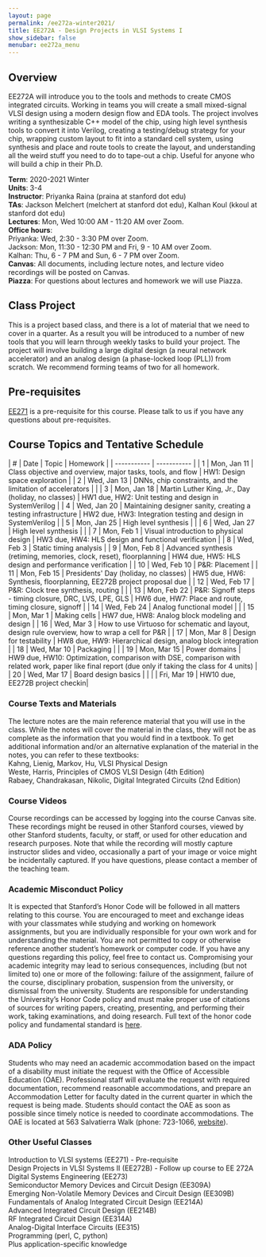 ```yaml
---
layout: page
permalink: /ee272a-winter2021/
title: EE272A - Design Projects in VLSI Systems I
show_sidebar: false
menubar: ee272a_menu
---
```

## Overview
EE272A will introduce you to the tools and methods to create CMOS integrated circuits. Working in teams you will create a small mixed-signal VLSI design using a modern design flow and EDA tools. The project involves writing a synthesizable C++ model of the chip, using high level synthesis tools to convert it into Verilog, creating a testing/debug strategy for your chip, wrapping custom layout to fit into a standard cell system, using synthesis and place and route tools to create the layout, and understanding all the weird stuff you need to do to tape-out a chip. Useful for anyone who will build a chip in their Ph.D.

**Term**: 2020-2021 Winter  
**Units**: 3-4  
**Instructor**: Priyanka Raina (praina at stanford dot edu)  
**TAs**: Jackson Melchert (melchert at stanford dot edu), Kalhan Koul (kkoul at stanford dot edu)  
**Lectures**: Mon, Wed 10:00 AM - 11:20 AM over Zoom.   
**Office hours**:  
Priyanka: Wed, 2:30 - 3:30 PM over Zoom.  
Jackson: Mon, 11:30 - 12:30 PM and Fri, 9 - 10 AM over Zoom.  
Kalhan: Thu, 6 - 7 PM and Sun, 6 - 7 PM over Zoom.  
**Canvas**: All documents, including lecture notes, and lecture video recordings will be posted on Canvas.   
**Piazza**: For questions about lectures and homework we will use Piazza.  

## Class Project
This is a project based class, and there is a lot of material that we need to cover in a quarter. As a result you will be introduced to a number of new tools that you will learn through weekly tasks to build your project. The project will involve building a large digital design (a neural network accelerator) and an analog design (a phase-locked loop (PLL)) from scratch. We recommend forming teams of two for all homework.

## Pre-requisites  
[EE271](/ee271-autumn2019/) is a pre-requisite for this course. Please talk to us if you have any questions about pre-requisites.

## Course Topics and Tentative Schedule
| #      | Date | Topic | Homework |
| ----------- | ----------- |
| 1  | Mon, Jan 11 | Class objective and overview, major tasks, tools, and flow | HW1: Design space exploration |
| 2  | Wed, Jan 13 | DNNs, chip constraints, and the limitation of accelerators | |
| 3  | Mon, Jan 18 | Martin Luther King, Jr., Day (holiday, no classes)         | HW1 due, HW2: Unit testing and design in SystemVerilog |
| 4  | Wed, Jan 20 | Maintaining designer sanity, creating a testing infrastructure | HW2 due, HW3: Integration testing and design in SystemVerilog |
| 5  | Mon, Jan 25 | High level synthesis | |
| 6  | Wed, Jan 27 | High level synthesis | |
| 7  | Mon, Feb 1  | Visual introduction to physical design | HW3 due, HW4: HLS design and functional verification |
| 8  | Wed, Feb 3  | Static timing analysis |
| 9  | Mon, Feb 8  | Advanced synthesis (retiming, memories, clock, reset), floorplanning | HW4 due, HW5: HLS design and performance verification |
| 10 | Wed, Feb 10 | P&R: Placement |
| 11 | Mon, Feb 15 | Presidents' Day (holiday, no classes) | HW5 due, HW6: Synthesis, floorplanning, EE272B project proposal due |
| 12 | Wed, Feb 17 | P&R: Clock tree synthesis, routing | |
| 13 | Mon, Feb 22 | P&R: Signoff steps - timing closure, DRC, LVS, LPE, GLS | HW6 due, HW7: Place and route, timing closure, signoff |
| 14 | Wed, Feb 24 | Analog functional model | |
| 15 | Mon, Mar 1  | Making cells | HW7 due, HW8: Analog block modeling and design |
| 16 | Wed, Mar 3  | How to use Virtuoso for schematic and layout, design rule overview, how to wrap a cell for P&R |
| 17 | Mon, Mar 8  | Design for testability | HW8 due, HW9: Hierarchical design, analog block integration |
| 18 | Wed, Mar 10 | Packaging | |
| 19 | Mon, Mar 15 | Power domains | HW9 due, HW10: Optimization, comparison with DSE, comparison with related work, paper like final report (due only if taking the class for 4 units) |
| 20 | Wed, Mar 17 | Board design basics | |
|    | Fri, Mar 19 | HW10 due, EE272B project checkin|

### Course Texts and Materials
The lecture notes are the main reference material that you will use in the class. While the notes will cover the material in the class, they will not be as complete as the information that you would find in a textbook.
To get additional information and/or an alternative explanation of the material in the notes, you can refer to these textbooks:  
Kahng, Lienig, Markov, Hu, VLSI Physical Design  
Weste, Harris, Principles of CMOS VLSI Design (4th Edition)  
Rabaey, Chandrakasan, Nikolic, Digital Integrated Circuits (2nd Edition)  

### Course Videos
Course recordings can be accessed by logging into the course Canvas site. These recordings might be reused in other Stanford courses, viewed by other Stanford students, faculty, or staff, or used for other education and research purposes. Note that while the recording will mostly capture instructor slides and video, occasionally a part of your image or voice might be incidentally captured. If you have questions, please contact a member of the teaching team.

### Academic Misconduct Policy
It is expected that Stanford’s Honor Code will be followed in all matters relating to this course. You are encouraged to meet and exchange ideas with your classmates while studying and working on homework assignments, but you are individually responsible for your own work and for understanding the material. You are not permitted to copy or otherwise reference another student’s homework or computer code. If you have any questions regarding this policy, feel free to contact us.
Compromising your academic integrity may lead to serious consequences, including (but not limited to) one or more of the following: failure of the assignment, failure of the course, disciplinary probation, suspension from the university, or dismissal from the university.
Students are responsible for understanding the University’s Honor Code policy and must make proper use of citations of sources for writing papers, creating, presenting, and performing their work, taking examinations, and doing research.
Full text of the honor code policy and fundamental standard is [here](https://communitystandards.stanford.edu/student-conduct-process/honor-code-and-fundamental-standard).

### ADA Policy
Students who may need an academic accommodation based on the impact of a disability must initiate the request with the Office of Accessible Education (OAE). Professional staff will evaluate the request with required documentation, recommend reasonable accommodations, and prepare an Accommodation Letter for faculty dated in the current quarter in which the request is being made. Students should contact the OAE as soon as possible since timely notice is needed to coordinate accommodations. The OAE is located at 563 Salvatierra Walk (phone: 723-1066, [website](http://oae.stanford.edu)).

### Other Useful Classes
Introduction to VLSI systems (EE271) - Pre-requisite  
Design Projects in VLSI Systems II (EE272B) - Follow up course to EE 272A  
Digital Systems Engineering (EE273)  
Semiconductor Memory Devices and Circuit Design (EE309A)  
Emerging Non-Volatile Memory Devices and Circuit Design (EE309B)  
Fundamentals of Analog Integrated Circuit Design (EE214A)  
Advanced Integrated Circuit Design (EE214B)  
RF Integrated Circuit Design (EE314A)  
Analog-Digital Interface Circuits (EE315)  
Programming (perl, C, python)  
Plus application-specific knowledge  
